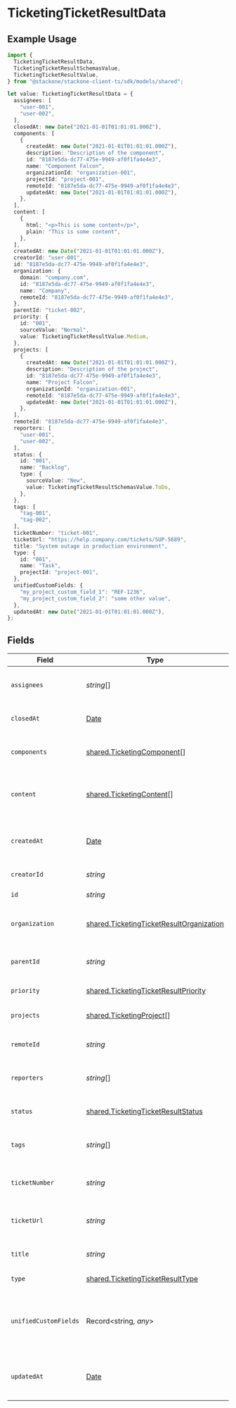 # TicketingTicketResultData

## Example Usage

```typescript
import {
  TicketingTicketResultData,
  TicketingTicketResultSchemasValue,
  TicketingTicketResultValue,
} from "@stackone/stackone-client-ts/sdk/models/shared";

let value: TicketingTicketResultData = {
  assignees: [
    "user-001",
    "user-002",
  ],
  closedAt: new Date("2021-01-01T01:01:01.000Z"),
  components: [
    {
      createdAt: new Date("2021-01-01T01:01:01.000Z"),
      description: "Description of the component",
      id: "8187e5da-dc77-475e-9949-af0f1fa4e4e3",
      name: "Component Falcon",
      organizationId: "organization-001",
      projectId: "project-001",
      remoteId: "8187e5da-dc77-475e-9949-af0f1fa4e4e3",
      updatedAt: new Date("2021-01-01T01:01:01.000Z"),
    },
  ],
  content: [
    {
      html: "<p>This is some content</p>",
      plain: "This is some content",
    },
  ],
  createdAt: new Date("2021-01-01T01:01:01.000Z"),
  creatorId: "user-001",
  id: "8187e5da-dc77-475e-9949-af0f1fa4e4e3",
  organization: {
    domain: "company.com",
    id: "8187e5da-dc77-475e-9949-af0f1fa4e4e3",
    name: "Company",
    remoteId: "8187e5da-dc77-475e-9949-af0f1fa4e4e3",
  },
  parentId: "ticket-002",
  priority: {
    id: "001",
    sourceValue: "Normal",
    value: TicketingTicketResultValue.Medium,
  },
  projects: [
    {
      createdAt: new Date("2021-01-01T01:01:01.000Z"),
      description: "Description of the project",
      id: "8187e5da-dc77-475e-9949-af0f1fa4e4e3",
      name: "Project Falcon",
      organizationId: "organization-001",
      remoteId: "8187e5da-dc77-475e-9949-af0f1fa4e4e3",
      updatedAt: new Date("2021-01-01T01:01:01.000Z"),
    },
  ],
  remoteId: "8187e5da-dc77-475e-9949-af0f1fa4e4e3",
  reporters: [
    "user-001",
    "user-002",
  ],
  status: {
    id: "001",
    name: "Backlog",
    type: {
      sourceValue: "New",
      value: TicketingTicketResultSchemasValue.ToDo,
    },
  },
  tags: [
    "tag-001",
    "tag-002",
  ],
  ticketNumber: "ticket-001",
  ticketUrl: "https://help.company.com/tickets/SUP-5689",
  title: "System outage in production environment",
  type: {
    id: "001",
    name: "Task",
    projectId: "project-001",
  },
  unifiedCustomFields: {
    "my_project_custom_field_1": "REF-1236",
    "my_project_custom_field_2": "some other value",
  },
  updatedAt: new Date("2021-01-01T01:01:01.000Z"),
};
```

## Fields

| Field                                                                                                       | Type                                                                                                        | Required                                                                                                    | Description                                                                                                 | Example                                                                                                     |
| ----------------------------------------------------------------------------------------------------------- | ----------------------------------------------------------------------------------------------------------- | ----------------------------------------------------------------------------------------------------------- | ----------------------------------------------------------------------------------------------------------- | ----------------------------------------------------------------------------------------------------------- |
| `assignees`                                                                                                 | *string*[]                                                                                                  | :heavy_minus_sign:                                                                                          | Agents assigned to the ticket                                                                               | [<br/>"user-001",<br/>"user-002"<br/>]                                                                      |
| `closedAt`                                                                                                  | [Date](https://developer.mozilla.org/en-US/docs/Web/JavaScript/Reference/Global_Objects/Date)               | :heavy_minus_sign:                                                                                          | The date the ticket was closed                                                                              | 2021-01-01T01:01:01.000Z                                                                                    |
| `components`                                                                                                | [shared.TicketingComponent](../../../sdk/models/shared/ticketingcomponent.md)[]                             | :heavy_minus_sign:                                                                                          | Components associated with the ticket                                                                       |                                                                                                             |
| `content`                                                                                                   | [shared.TicketingContent](../../../sdk/models/shared/ticketingcontent.md)[]                                 | :heavy_minus_sign:                                                                                          | Array of content associated with the ticket                                                                 |                                                                                                             |
| `createdAt`                                                                                                 | [Date](https://developer.mozilla.org/en-US/docs/Web/JavaScript/Reference/Global_Objects/Date)               | :heavy_minus_sign:                                                                                          | The timestamp when the record was created                                                                   | 2021-01-01T01:01:01.000Z                                                                                    |
| `creatorId`                                                                                                 | *string*                                                                                                    | :heavy_minus_sign:                                                                                          | The creator of the ticket                                                                                   | user-001                                                                                                    |
| `id`                                                                                                        | *string*                                                                                                    | :heavy_minus_sign:                                                                                          | Unique identifier                                                                                           | 8187e5da-dc77-475e-9949-af0f1fa4e4e3                                                                        |
| `organization`                                                                                              | [shared.TicketingTicketResultOrganization](../../../sdk/models/shared/ticketingticketresultorganization.md) | :heavy_minus_sign:                                                                                          | Organization associated with the ticket                                                                     |                                                                                                             |
| `parentId`                                                                                                  | *string*                                                                                                    | :heavy_minus_sign:                                                                                          | ID of the parent ticket if this is a sub-ticket                                                             | ticket-002                                                                                                  |
| `priority`                                                                                                  | [shared.TicketingTicketResultPriority](../../../sdk/models/shared/ticketingticketresultpriority.md)         | :heavy_minus_sign:                                                                                          | Priority of the ticket                                                                                      |                                                                                                             |
| `projects`                                                                                                  | [shared.TicketingProject](../../../sdk/models/shared/ticketingproject.md)[]                                 | :heavy_minus_sign:                                                                                          | Projects the ticket belongs to                                                                              |                                                                                                             |
| `remoteId`                                                                                                  | *string*                                                                                                    | :heavy_minus_sign:                                                                                          | Provider's unique identifier                                                                                | 8187e5da-dc77-475e-9949-af0f1fa4e4e3                                                                        |
| `reporters`                                                                                                 | *string*[]                                                                                                  | :heavy_minus_sign:                                                                                          | Users who reported the ticket                                                                               | [<br/>"user-001",<br/>"user-002"<br/>]                                                                      |
| `status`                                                                                                    | [shared.TicketingTicketResultStatus](../../../sdk/models/shared/ticketingticketresultstatus.md)             | :heavy_minus_sign:                                                                                          | Current status of the ticket                                                                                |                                                                                                             |
| `tags`                                                                                                      | *string*[]                                                                                                  | :heavy_minus_sign:                                                                                          | The tags of the ticket                                                                                      | [<br/>"tag-001",<br/>"tag-002"<br/>]                                                                        |
| `ticketNumber`                                                                                              | *string*                                                                                                    | :heavy_minus_sign:                                                                                          | The unique ticket number or reference ID                                                                    | ticket-001                                                                                                  |
| `ticketUrl`                                                                                                 | *string*                                                                                                    | :heavy_minus_sign:                                                                                          | URL to view the ticket in the source system                                                                 | https://help.company.com/tickets/SUP-5689                                                                   |
| `title`                                                                                                     | *string*                                                                                                    | :heavy_minus_sign:                                                                                          | The title or subject of the ticket                                                                          | System outage in production environment                                                                     |
| `type`                                                                                                      | [shared.TicketingTicketResultType](../../../sdk/models/shared/ticketingticketresulttype.md)                 | :heavy_minus_sign:                                                                                          | The type of the ticket                                                                                      |                                                                                                             |
| `unifiedCustomFields`                                                                                       | Record<string, *any*>                                                                                       | :heavy_minus_sign:                                                                                          | Custom Unified Fields configured in your StackOne project                                                   | {<br/>"my_project_custom_field_1": "REF-1236",<br/>"my_project_custom_field_2": "some other value"<br/>}    |
| `updatedAt`                                                                                                 | [Date](https://developer.mozilla.org/en-US/docs/Web/JavaScript/Reference/Global_Objects/Date)               | :heavy_minus_sign:                                                                                          | The timestamp when the record was last updated                                                              | 2021-01-01T01:01:01.000Z                                                                                    |